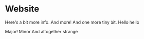 # Website

Here's a bit more info.
And more! And one more tiny bit. Hello hello

Major! Minor
And altogether strange
